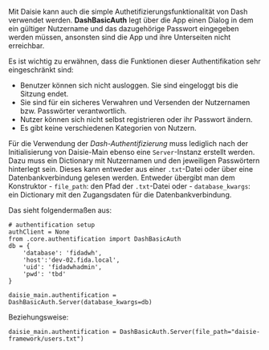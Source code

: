 Mit Daisie kann auch die simple Authetifizierungsfunktionalität von Dash verwendet werden. 
**DashBasicAuth** legt über die App einen Dialog in dem ein gültiger Nutzername und das dazugehörige Passwort eingegeben werden müssen, ansonsten sind die App und ihre Unterseiten nicht erreichbar. 

Es ist wichtig zu erwähnen, dass die Funktionen dieser Authentifikation sehr eingeschränkt sind:

- Benutzer können sich nicht ausloggen. Sie sind eingeloggt bis die Sitzung endet.
- Sie sind für ein sicheres Verwahren und Versenden der Nutzernamen bzw. Passwörter verantwortlich.
- Nutzer können sich nicht selbst registrieren oder ihr Passwort ändern.
- Es gibt keine verschiedenen Kategorien von Nutzern.

Für die Verwendung der *Dash-Authentifizierung* muss lediglich nach der Initialisierung von Daisie-Main ebenso eine `Server`-Instanz erstellt werden. 
Dazu muss ein Dictionary mit Nutzernamen und den jeweiligen Passwörtern hinterlegt sein. Dieses kann entweder aus einer `.txt`-Datei oder über eine Datenbankverbindung gelesen werden. Entweder übergibt man dem Konstruktor 
    - `file_path`: den Pfad der `.txt`-Datei oder 
    - `database_kwargs`: ein Dictionary mit den Zugangsdaten für die Datenbankverbindung.

Das sieht folgendermaßen aus:
```
# authentification setup
authClient = None
from .core.authentification import DashBasicAuth
db = {
    'database': 'fidadwh',
    'host':'dev-02.fida.local',
    'uid': 'fidadwhadmin',
    'pwd': 'tbd' 
}

daisie_main.authentification = DashBasicAuth.Server(database_kwargs=db)
```
Beziehungsweise:
```
daisie_main.authentification = DashBasicAuth.Server(file_path="daisie-framework/users.txt")
```